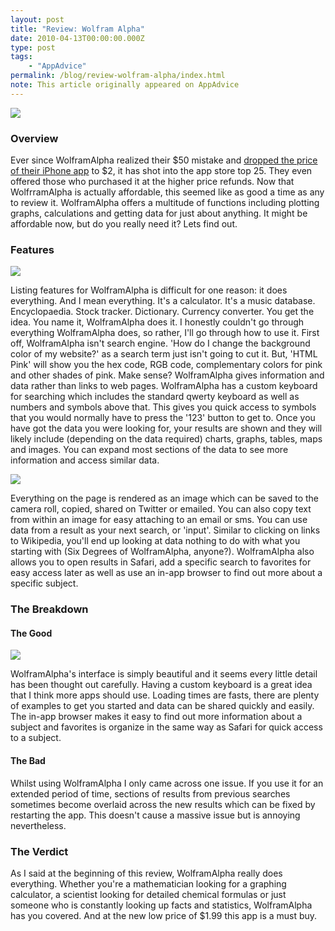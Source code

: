 ```yaml
---
layout: post
title: "Review: Wolfram Alpha"
date: 2010-04-13T00:00:00.000Z
type: post
tags:
    - "AppAdvice"
permalink: /blog/review-wolfram-alpha/index.html
note: This article originally appeared on AppAdvice
---
```


![](https://rknightuk.s3.amazonaws.com/site/appadvice/672f11b0da.jpg)

### Overview

Ever since WolframAlpha realized their $50 mistake and [dropped the price of their iPhone app](https://appadvice.com/appnn/2010/04/wolframalpha-popular-2/) to $2, it has shot into the app store top 25. They even offered those who purchased it at the higher price refunds. Now that WolfrramAlpha is actually affordable, this seemed like as good a time as any to review it. WolframAlpha offers a multitude of functions including plotting graphs, calculations and getting data for just about anything. It might be affordable now, but do you really need it? Lets find out.

### Features

![](https://rknightuk.s3.amazonaws.com/site/appadvice/4c78b022ba.jpg) 

Listing features for WolframAlpha is difficult for one reason: it does everything. And I mean everything. It's a calculator. It's a music database. Encyclopaedia. Stock tracker. Dictionary. Currency converter. You get the idea. You name it, WolframAlpha does it. I honestly couldn't go through everything WolframAlpha does, so rather, I'll go through how to use it. First off, WolframAlpha isn't search engine. 'How do I change the background color of my website?' as a search term just isn't going to cut it. But, 'HTML Pink' will show you the hex code, RGB code, complementary colors for pink and other shades of pink. Make sense? WolframAlpha gives information and data rather than links to web pages. WolframAlpha has a custom keyboard for searching which includes the standard qwerty keyboard as well as numbers and symbols above that. This gives you quick access to symbols that you would normally have to press the '123' button to get to. Once you have got the data you were looking for, your results are shown and they will likely include (depending on the data required) charts, graphs, tables, maps and images. You can expand most sections of the data to see more information and access similar data.

![](https://rknightuk.s3.amazonaws.com/site/appadvice/7e515b28c9.jpg)

Everything on the page is rendered as an image which can be saved to the camera roll, copied, shared on Twitter or emailed. You can also copy text from within an image for easy attaching to an email or sms. You can use data from a result as your next search, or 'input'. Similar to clicking on links to Wikipedia, you'll end up looking at data nothing to do with what you starting with (Six Degrees of WolframAlpha, anyone?). WolframAlpha also allows you to open results in Safari, add a specific search to favorites for easy access later as well as use an in-app browser to find out more about a specific subject.

### The Breakdown

#### The Good

![](https://rknightuk.s3.amazonaws.com/site/appadvice/4b83bb26f0.jpg) 

WolframAlpha's interface is simply beautiful and it seems every little detail has been thought out carefully. Having a custom keyboard is a great idea that I think more apps should use. Loading times are fasts, there are plenty of examples to get you started and data can be shared quickly and easily. The in-app browser makes it easy to find out more information about a subject and favorites is organize in the same way as Safari for quick access to a subject. 

#### The Bad

Whilst using WolframAlpha I only came across one issue. If you use it for an extended period of time, sections of results from previous searches sometimes become overlaid across the new results which can be fixed by restarting the app. This doesn't cause a massive issue but is annoying nevertheless.

### The Verdict

As I said at the beginning of this review, WolframAlpha really does everything. Whether you're a mathematician looking for a graphing calculator, a scientist looking for detailed chemical formulas or just someone who is constantly looking up facts and statistics, WolframAlpha has you covered. And at the new low price of $1.99 this app is a must buy.
